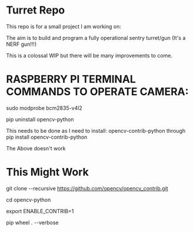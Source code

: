 # Turret Repo

This repo is for a small project I am working on:

The aim is to build and program a fully operational sentry turret/gun (It's a NERF gun!!!)

This is a colossal WIP but there will be many improvements to come.


# RASPBERRY PI TERMINAL COMMANDS TO OPERATE CAMERA:

sudo modprobe bcm2835-v4l2

pip uninstall opencv-python

This needs to be done as I need to install: opencv-contrib-python through pip install opencv-contrib-python

The Above doesn't work


# This Might Work

git clone --recursive https://github.com/opencv/opencv_contrib.git

cd opencv-python

export ENABLE_CONTRIB=1

pip wheel . --verbose
